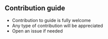 ## Contribution guide
- Contribution to guide is fully welcome
- Any type of contribution will be appreciated
- Open an issue if needed
